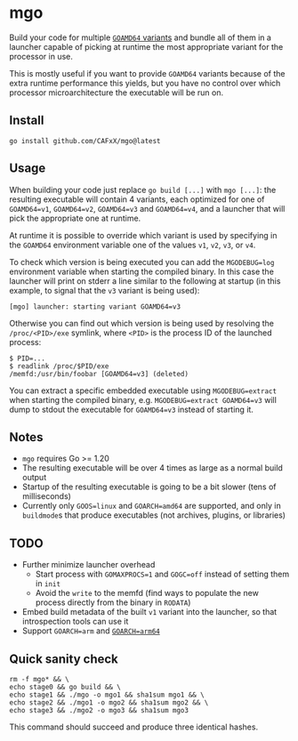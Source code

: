 # mgo

Build your code for multiple [`GOAMD64` variants][1] and bundle all of them in a 
launcher capable of picking at runtime the most appropriate variant for the
processor in use.

This is mostly useful if you want to provide `GOAMD64` variants because of the extra
runtime performance this yields, but you have no control over which processor 
microarchitecture the executable will be run on.

## Install

```
go install github.com/CAFxX/mgo@latest
```

## Usage

When building your code just replace `go build [...]` with `mgo [...]`: the resulting
executable will contain 4 variants, each optimized for one of `GOAMD64=v1`, `GOAMD64=v2`,
`GOAMD64=v3` and `GOAMD64=v4`, and a launcher that will pick the appropriate one at
runtime.

At runtime it is possible to override which variant is used by specifying in the
`GOAMD64` environment variable one of the values `v1`, `v2`, `v3`, or `v4`.

To check which version is being executed you can add the `MGODEBUG=log` environment
variable when starting the compiled binary. In this case the launcher will print on
stderr a line similar to the following at startup (in this example, to signal that
the `v3` variant is being used):

```
[mgo] launcher: starting variant GOAMD64=v3
```

Otherwise you can find out which version is being used by resolving the `/proc/<PID>/exe`
symlink, where `<PID>` is the process ID of the launched process:

```
$ PID=...
$ readlink /proc/$PID/exe
/memfd:/usr/bin/foobar [GOAMD64=v3] (deleted)
```

You can extract a specific embedded executable using `MGODEBUG=extract` when starting the
compiled binary, e.g. `MGODEBUG=extract GOAMD64=v3` will dump to stdout the executable for
`GOAMD64=v3` instead of starting it.

## Notes

- `mgo` requires Go >= 1.20
- The resulting executable will be over 4 times as large as a normal build output
- Startup of the resulting executable is going to be a bit slower (tens of milliseconds)
- Currently only `GOOS=linux` and `GOARCH=amd64` are supported, and only in
  `buildmode`s that produce executables (not archives, plugins, or libraries)

## TODO

- Further minimize launcher overhead
  - Start process with `GOMAXPROCS=1` and `GOGC=off` instead of setting them in `init`
  - Avoid the `write` to the memfd (find ways to populate the new process directly from the binary in `RODATA`)
- Embed build metadata of the built `v1` variant into the launcher, so that introspection
  tools can use it
- Support `GOARCH=arm` and [`GOARCH=arm64`](https://github.com/golang/go/issues/60905)

## Quick sanity check

```
rm -f mgo* && \
echo stage0 && go build && \
echo stage1 && ./mgo -o mgo1 && sha1sum mgo1 && \
echo stage2 && ./mgo1 -o mgo2 && sha1sum mgo2 && \
echo stage3 && ./mgo2 -o mgo3 && sha1sum mgo3
```

This command should succeed and produce three identical hashes.



[1]: https://go.dev/wiki/MinimumRequirements#amd64

